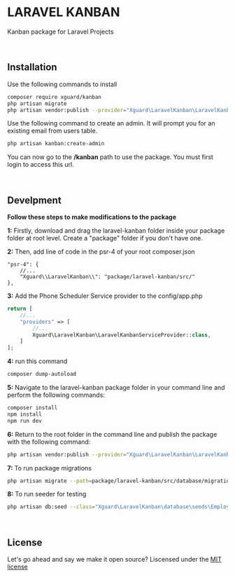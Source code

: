 # LARAVEL KANBAN

Kanban package for Laravel Projects

<br>

## Installation

Use the following commands to install

```bash
composer require xguard/kanban
php artisan migrate
php artisan vendor:publish --provider="Xguard\LaravelKanban\LaravelKanbanServiceProvider" --force
```
Use the following command to create an admin. It will prompt you for an existing email from users table.

```bash
php artisan kanban:create-admin
```
You can now go to the **/kanban** path to use the package. You must first login to access this url. 

<br>

## Develpment 

**Follow these steps to make modifications to the package**

**1:** Firstly, download and drag the laravel-kanban folder inside your package folder at root level. 
Create a "package" folder if you don't have one.


**2:** Then, add line of code in the psr-4 of your root composer.json
```
"psr-4": {
    //...
    "Xguard\\LaravelKanban\\": "package/laravel-kanban/src/"
},
```
**3:** Add the Phone Scheduler Service provider to the config/app.php

```php
return [
    //...
    "providers" => [
        //...
        Xguard\LaravelKanban\LaravelKanbanServiceProvider::class,
    ]
];

```


**4:** run this command
```bash
composer dump-autoload
```

**5:** Navigate to the laravel-kanban package folder in your command line and perform the following commands:
```bash
composer install
npm install
npm run dev
```

**6:** Return to the root folder in the command line and publish the package with the following command:
```bash
php artisan vendor:publish --provider="Xguard\LaravelKanban\LaravelKanbanServiceProvider" --force
```

**7:** To run package migrations
```bash
php artisan migrate --path=package/laravel-kanban/src/database/migrations
```

**8:** To run seeder for testing
```bash
php artisan db:seed --class="Xguard\LaravelKanban\database\seeds\EmployeeSeeder"
```

<br>

## License
Let's go ahead and say we make it open source? Liscensed under the [MIT license](https://choosealicense.com/licenses/mit/)
